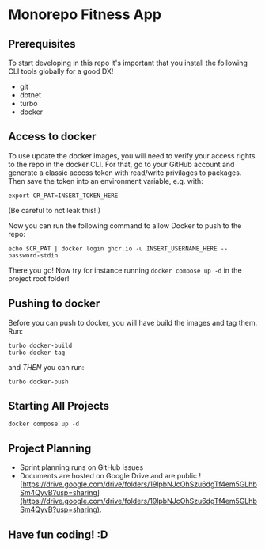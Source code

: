 # Monorepo Fitness App

## Prerequisites

To start developing in this repo it's important that you install the following CLI tools globally for a good DX!

- git
- dotnet
- turbo
- docker

## Access to docker

To use update the docker images, you will need to verify your access rights to the repo in the docker CLI.
For that, go to your GitHub account and generate a classic access token with read/write privilages to packages.
Then save the token into an environment variable, e.g. with:

```
export CR_PAT=INSERT_TOKEN_HERE
```

(Be careful to not leak this!!)

Now you can run the following command to allow Docker to push to the repo:

```
echo $CR_PAT | docker login ghcr.io -u INSERT_USERNAME_HERE --password-stdin
```

There you go! Now try for instance running `docker compose up -d` in the project root folder!

## Pushing to docker

Before you can push to docker, you will have build the images and tag them. Run:

```
turbo docker-build
turbo docker-tag
```

and _THEN_ you can run:

```
turbo docker-push
```

## Starting All Projects

`docker compose up -d`

## Project Planning

- Sprint planning runs on GitHub issues
- Documents are hosted on Google Drive and are public ![https://drive.google.com/drive/folders/19lpbNJcOhSzu6dgTf4em5GLhbSm4QyvB?usp=sharing](https://drive.google.com/drive/folders/19lpbNJcOhSzu6dgTf4em5GLhbSm4QyvB?usp=sharing).

## Have fun coding! :D
